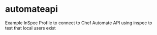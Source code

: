 # automateapi
Example InSpec Profile to connect to Chef Automate API using inspec to test that local users exist
